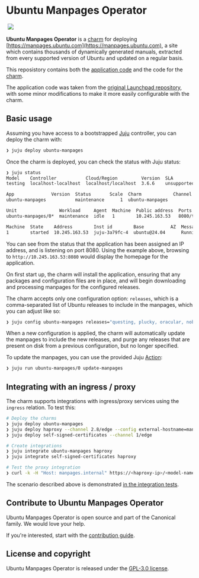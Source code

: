 # Ubuntu Manpages Operator

<a href="https://charmhub.io/ubuntu-manpages"><img alt="" src="https://charmhub.io/ubuntu-manpages/badge.svg" /></a>
<a href="https://github.com/canonical/ubuntu-manpages-operator/actions/workflows/release.yaml"><img src="https://github.com/canonical/ubuntu-manpages-operator/actions/workflows/release.yaml/badge.svg"></a>

**Ubuntu Manpages Operator** is a [charm](https://juju.is/charms-architecture) for deploying [https://manpages.ubuntu.com](https://manpages.ubuntu.com), a site which contains thousands of dynamically generated manuals, extracted from every supported version of Ubuntu and updated on a regular basis.

This reposistory contains both the [application code](./app) and the code for the [charm](./src).

The application code was taken from the [original Launchpad repository](https://launchpad.net/ubuntu-manpage-repository), with some minor modifications to make it more easily configurable with the charm.

## Basic usage

Assuming you have access to a bootstrapped [Juju](https://juju.is) controller, you can deploy the charm with:

```bash
❯ juju deploy ubuntu-manpages
```

Once the charm is deployed, you can check the status with Juju status:

```bash
❯ juju status
Model    Controller           Cloud/Region         Version  SLA          Timestamp
testing  localhost-localhost  localhost/localhost  3.6.6    unsupported  11:06:36+01:00

App              Version  Status       Scale  Charm            Channel  Rev  Exposed  Message
ubuntu-manpages           maintenance      1  ubuntu-manpages             0  no       Updating manpages

Unit                Workload     Agent  Machine  Public address  Ports     Message
ubuntu-manpages/0*  maintenance  idle   1        10.245.163.53   8080/tcp  Updating manpages

Machine  State    Address        Inst id        Base          AZ  Message
1        started  10.245.163.53  juju-3a79fc-4  ubuntu@24.04      Running
```

You can see from the status that the application has been assigned an IP address, and is listening on port 8080. Using the example above, browsing to `http://10.245.163.53:8080` would display the homepage for the application.

On first start up, the charm will install the application, ensuring that any packages and configuration files are in place, and will begin downloading and processing manpages for the configured releases.

The charm accepts only one configuration option: `releases`, which is a comma-separated list of Ubuntu releases to include in the manpages, which you can adjust like so:

```bash
❯ juju config ubuntu-manpages releases="questing, plucky, oracular, noble"
```

When a new configuration is applied, the charm will automatically update the manpages to include the new releases, and purge any releases that are present on disk from a previous configuration, but no longer specified.

To update the manpages, you can use the provided Juju [Action](https://documentation.ubuntu.com/juju/3.6/howto/manage-actions/):

```bash
❯ juju run ubuntu-manpages/0 update-manpages
```

## Integrating with an ingress / proxy

The charm supports integrations with ingress/proxy services using the `ingress` relation. To test this:

```bash
# Deploy the charms
❯ juju deploy ubuntu-manpages
❯ juju deploy haproxy --channel 2.8/edge --config external-hostname=manpages.internal
❯ juju deploy self-signed-certificates --channel 1/edge

# Create integrations
❯ juju integrate ubuntu-manpages haproxy
❯ juju integrate self-signed-certificates haproxy

# Test the proxy integration
❯ curl -k -H "Host: manpages.internal" https://<haproxy-ip>/<model-name>-ubuntu-manpages
```

The scenario described above is demonstrated [in the integration tests](./tests/integration/test_ingress.py).

## Contribute to Ubuntu Manpages Operator

Ubuntu Manpages Operator is open source and part of the Canonical family. We would love your help.

If you're interested, start with the [contribution guide](CONTRIBUTING.md).

## License and copyright

Ubuntu Manpages Operator is released under the [GPL-3.0 license](LICENSE).
